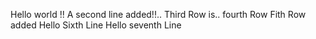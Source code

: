 Hello world !!
A second line added!!..
Third Row is..
fourth Row
Fith Row added
Hello Sixth Line
Hello seventh Line
